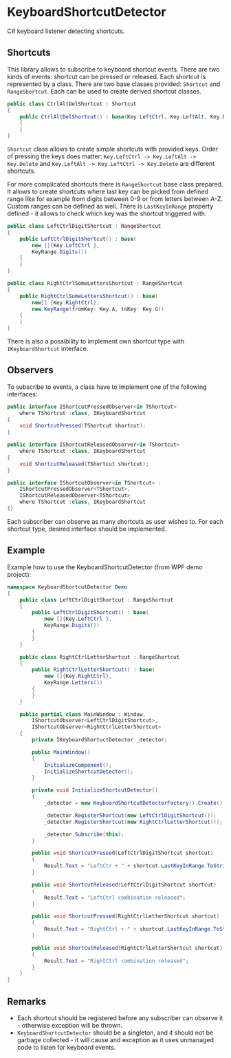 # KeyboardShortcutDetector

C# keyboard listener detecting shortcuts.

## Shortcuts

This library allows to subscribe to keyboard shortcut events. There are two kinds of events: shortcut can be pressed or released.
Each shortcut is represented by a class. There are two base classes provided: `Shortcut` and `RangeShortcut`. Each can be used to create
derived shortcut classes. 

```csharp
public class CtrlAltDelShortcut : Shortcut
{
    public CtrlAltDelShortcut() : base(Key.LeftCtrl, Key.LeftAlt, Key.Delete)
    {        
    }
}
```

`Shortcut` class allows to create simple shortcuts with provided keys. Order of pressing the keys does matter: 
`Key.LeftCtrl -> Key.LeftAlt -> Key.Delete` and `Key.LeftAlt -> Key.LeftCtrl -> Key.Delete` are different shortcuts.

For more complicated shortcuts there is `RangeShortcut` base class prepared. It allows to create shortcuts where last key can be 
picked from defined range like for example from digits between 0-9 or from letters between A-Z. Custom ranges can be defined as well.
There is `LastKeyInRange` property defined - it allows to check which key was the shortcut triggered with.

```csharp
public class LeftCtrlDigitShortcut : RangeShortcut
{
    public LeftCtrlDigitShortcut() : base(
        new []{Key.LeftCtrl }, 
        KeyRange.Digits())
    {
    }
}
```

```csharp
public class RightCtrlSomeLettersShortcut : RangeShortcut
{
    public RightCtrlSomeLettersShortcut() : base(
        new[] {Key.RightCtrl},
        new KeyRange(fromKey: Key.A, toKey: Key.G))
    {
    }
}
```

There is also a possibility to implement own shortcut type with `IKeyboardShortcut` interface.

## Observers

To subscribe to events, a class have to implement one of the following interfaces: 

```csharp
public interface IShortcutPressedObserver<in TShortcut> 
    where TShortcut :class, IKeyboardShortcut
{
    void ShortcutPressed(TShortcut shortcut);
}

public interface IShortcutReleasedObserver<in TShortcut>
    where TShortcut :class, IKeyboardShortcut
{
    void ShortcutReleased(TShortcut shortcut);
}

public interface IShortcutObserver<in TShortcut> :
    IShortcutPressedObserver<TShortcut>,
    IShortcutReleasedObserver<TShortcut>
    where TShortcut :class, IKeyboardShortcut
{}
```

Each subscriber can observe as many shortcuts as user wishes to. For each shortcut type, desired interface should be implemented.

## Example

Example how to use the KeyboardShortcutDetector (from WPF demo project):

```csharp
namespace KeyboardShortcutDetector.Demo
{
    public class LeftCtrlDigitShortcut : RangeShortcut
    {
        public LeftCtrlDigitShortcut() : base(
            new []{Key.LeftCtrl }, 
            KeyRange.Digits())
        {
        }
    }

    public class RightCtrlLetterShortcut : RangeShortcut
    {
        public RightCtrlLetterShortcut() : base(
            new []{Key.RightCtrl},
            KeyRange.Letters())
        {
        }
    }

    public partial class MainWindow : Window, 
        IShortcutObserver<LeftCtrlDigitShortcut>,
        IShortcutObserver<RightCtrlLetterShortcut>
    {
        private IKeyboardShortuctDetector _detector;

        public MainWindow()
        {
            InitializeComponent();
            InitializeShortcutDetector();
        }

        private void InitializeShortcutDetector()
        {
            _detector = new KeyboardShortcutDetectorFactory().Create(); 

            _detector.RegisterShortcut(new LeftCtrlDigitShortcut());    
            _detector.RegisterShortcut(new RightCtrlLetterShortcut());  

            _detector.Subscribe(this);
        }

        public void ShortcutPressed(LeftCtrlDigitShortcut shortcut)
        {
            Result.Text = "LeftCtr + " + shortcut.LastKeyInRange.ToString();
        }

        public void ShortcutReleased(LeftCtrlDigitShortcut shortcut)
        {
            Result.Text = "LeftCtrl combination released";
        }

        public void ShortcutPressed(RightCtrlLetterShortcut shortcut)
        {
            Result.Text = "RightCtrl + " + shortcut.LastKeyInRange.ToString();
        }

        public void ShortcutReleased(RightCtrlLetterShortcut shortcut)
        {
            Result.Text = "RightCtrl combination released";
        }
    }
}
```

## Remarks

- Each shortcut should be registered before any subscriber can observe it - otherwise exception will be thrown.
- `KeyboardShortcutDetector` should be a singleton, and it should not be garbage collected - it will cause and exception as it uses unmanaged code to listen for keyboard events.

